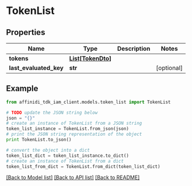 # TokenList

## Properties

| Name                   | Type                              | Description | Notes      |
| ---------------------- | --------------------------------- | ----------- | ---------- |
| **tokens**             | [**List[TokenDto]**](TokenDto.md) |             |
| **last_evaluated_key** | **str**                           |             | [optional] |

## Example

```python
from affinidi_tdk_iam_client.models.token_list import TokenList

# TODO update the JSON string below
json = "{}"
# create an instance of TokenList from a JSON string
token_list_instance = TokenList.from_json(json)
# print the JSON string representation of the object
print TokenList.to_json()

# convert the object into a dict
token_list_dict = token_list_instance.to_dict()
# create an instance of TokenList from a dict
token_list_from_dict = TokenList.from_dict(token_list_dict)
```

[[Back to Model list]](../README.md#documentation-for-models) [[Back to API list]](../README.md#documentation-for-api-endpoints) [[Back to README]](../README.md)
